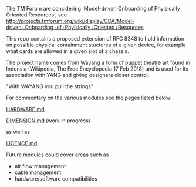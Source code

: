 The TM Forum are considering 'Model-driven Onboarding of Phyisically Oriented Resources', see 
http://projects.tmforum.org/wiki/display/ODA/Model-driven+Onboarding+of+Phyisically+Oriented+Resources

This repo contains a proposed extension of RFC 8348 to hold information on possible
physical containment stuctures of a given device, for example what cards are allowed in a given slot of a chassis.

The project name comes from Wayang a form of puppet theatre art found in Indonsia (Wikipedia, The Free Encyclopedia 17 Feb 2018) and is used for its association with YANG and giving designers closer control. 

"With WAYANG you pull the strings"

For commentary on the various modules see the pages listed below:

[HARDWARE.md](HARDWARE.md)

[DIMENSION.md](DIMENSION.md) (work in progress)

as well as 

[LICENCE.md](LICENCE.md)

Future modules could cover areas such as 
- air flow management
- cable management
- hardware/software compatibilities
